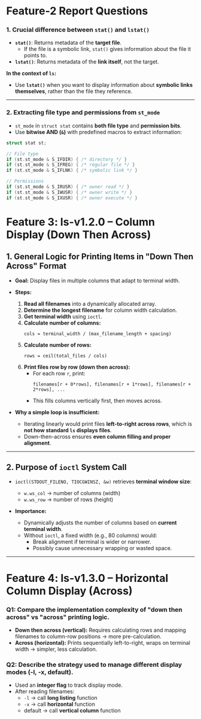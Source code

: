 # Feature-2 Report Questions

### 1. Crucial difference between `stat()` and `lstat()`

- **`stat()`**: Returns metadata of the **target file**.  
  - If the file is a symbolic link, `stat()` gives information about the file it points to.  
- **`lstat()`**: Returns metadata of the **link itself**, not the target.  

**In the context of `ls`:**  
- Use **`lstat()`** when you want to display information about **symbolic links themselves**, rather than the file they reference.

---

### 2. Extracting file type and permissions from `st_mode`

- `st_mode` in `struct stat` contains **both file type** and **permission bits**.  
- Use **bitwise AND (`&`)** with predefined macros to extract information:

```c
struct stat st;

// File type
if (st.st_mode & S_IFDIR) { /* directory */ }
if (st.st_mode & S_IFREG) { /* regular file */ }
if (st.st_mode & S_IFLNK) { /* symbolic link */ }

// Permissions
if (st.st_mode & S_IRUSR) { /* owner read */ }
if (st.st_mode & S_IWUSR) { /* owner write */ }
if (st.st_mode & S_IXUSR) { /* owner execute */ }
```


# Feature 3: ls-v1.2.0 – Column Display (Down Then Across)

## 1. General Logic for Printing Items in "Down Then Across" Format

- **Goal:** Display files in multiple columns that adapt to terminal width.  
- **Steps:**
  1. **Read all filenames** into a dynamically allocated array.  
  2. **Determine the longest filename** for column width calculation.  
  3. **Get terminal width** using `ioctl`.  
  4. **Calculate number of columns:**  
     ```
     cols = terminal_width / (max_filename_length + spacing)
     ```
  5. **Calculate number of rows:**  
     ```
     rows = ceil(total_files / cols)
     ```
  6. **Print files row by row (down then across):**  
     - For each row `r`, print:
       ```
       filenames[r + 0*rows], filenames[r + 1*rows], filenames[r + 2*rows], ...
       ```
     - This fills columns vertically first, then moves across.

- **Why a simple loop is insufficient:**  
  - Iterating linearly would print files **left-to-right across rows**, which is **not how standard `ls` displays files**.  
  - Down-then-across ensures **even column filling and proper alignment**.

---

## 2. Purpose of `ioctl` System Call

- `ioctl(STDOUT_FILENO, TIOCGWINSZ, &w)` retrieves **terminal window size**:
  - `w.ws_col` → number of columns (width)  
  - `w.ws_row` → number of rows (height)

- **Importance:**  
  - Dynamically adjusts the number of columns based on **current terminal width**.  
  - Without `ioctl`, a fixed width (e.g., 80 columns) would:
    - Break alignment if terminal is wider or narrower.  
    - Possibly cause unnecessary wrapping or wasted space.

---

# Feature 4: ls-v1.3.0 –  Horizontal Column Display (Across)

### Q1: Compare the implementation complexity of "down then across" vs "across" printing logic.
- **Down then across (vertical):** Requires calculating rows and mapping filenames to column-row positions → more pre-calculation.  
- **Across (horizontal):** Prints sequentially left-to-right, wraps on terminal width → simpler, less calculation.

### Q2: Describe the strategy used to manage different display modes (-l, -x, default).
- Used an **integer flag** to track display mode.  
- After reading filenames:
  - `-l` → call **long listing** function  
  - `-x` → call **horizontal** function  
  - default → call **vertical column** function




